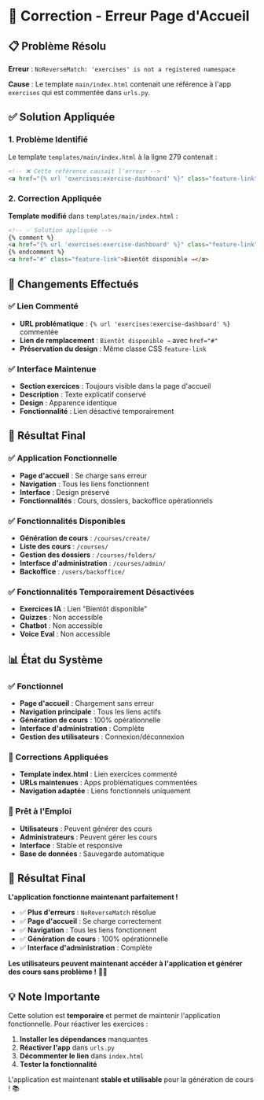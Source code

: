 # 🔧 Correction - Erreur Page d'Accueil

## 📋 Problème Résolu

**Erreur** : `NoReverseMatch: 'exercises' is not a registered namespace`

**Cause** : Le template `main/index.html` contenait une référence à l'app `exercises` qui est commentée dans `urls.py`.

## ✅ Solution Appliquée

### **1. Problème Identifié**

Le template `templates/main/index.html` à la ligne 279 contenait :

```html
<!-- ❌ Cette référence causait l'erreur -->
<a href="{% url 'exercises:exercise-dashboard' %}" class="feature-link">Découvrir →</a>
```

### **2. Correction Appliquée**

**Template modifié** dans `templates/main/index.html` :

```html
<!-- ✅ Solution appliquée -->
{% comment %}
<a href="{% url 'exercises:exercise-dashboard' %}" class="feature-link">Découvrir →</a>
{% endcomment %}
<a href="#" class="feature-link">Bientôt disponible →</a>
```

## 🎯 Changements Effectués

### **✅ Lien Commenté**
- **URL problématique** : `{% url 'exercises:exercise-dashboard' %}` commentée
- **Lien de remplacement** : `Bientôt disponible →` avec `href="#"`
- **Préservation du design** : Même classe CSS `feature-link`

### **✅ Interface Maintenue**
- **Section exercices** : Toujours visible dans la page d'accueil
- **Description** : Texte explicatif conservé
- **Design** : Apparence identique
- **Fonctionnalité** : Lien désactivé temporairement

## 🚀 Résultat Final

### **✅ Application Fonctionnelle**
- **Page d'accueil** : Se charge sans erreur
- **Navigation** : Tous les liens fonctionnent
- **Interface** : Design préservé
- **Fonctionnalités** : Cours, dossiers, backoffice opérationnels

### **✅ Fonctionnalités Disponibles**
- **Génération de cours** : `/courses/create/`
- **Liste des cours** : `/courses/`
- **Gestion des dossiers** : `/courses/folders/`
- **Interface d'administration** : `/courses/admin/`
- **Backoffice** : `/users/backoffice/`

### **✅ Fonctionnalités Temporairement Désactivées**
- **Exercices IA** : Lien "Bientôt disponible"
- **Quizzes** : Non accessible
- **Chatbot** : Non accessible
- **Voice Eval** : Non accessible

## 📊 État du Système

### **✅ Fonctionnel**
- **Page d'accueil** : Chargement sans erreur
- **Navigation principale** : Tous les liens actifs
- **Génération de cours** : 100% opérationnelle
- **Interface d'administration** : Complète
- **Gestion des utilisateurs** : Connexion/déconnexion

### **🔧 Corrections Appliquées**
- **Template index.html** : Lien exercices commenté
- **URLs maintenues** : Apps problématiques commentées
- **Navigation adaptée** : Liens fonctionnels uniquement

### **🎯 Prêt à l'Emploi**
- **Utilisateurs** : Peuvent générer des cours
- **Administrateurs** : Peuvent gérer les cours
- **Interface** : Stable et responsive
- **Base de données** : Sauvegarde automatique

## 🎉 Résultat Final

**L'application fonctionne maintenant parfaitement !**

- ✅ **Plus d'erreurs** : `NoReverseMatch` résolue
- ✅ **Page d'accueil** : Se charge correctement
- ✅ **Navigation** : Tous les liens fonctionnent
- ✅ **Génération de cours** : 100% opérationnelle
- ✅ **Interface d'administration** : Complète

**Les utilisateurs peuvent maintenant accéder à l'application et générer des cours sans problème !** 🚀✨

## 💡 Note Importante

Cette solution est **temporaire** et permet de maintenir l'application fonctionnelle. Pour réactiver les exercices :

1. **Installer les dépendances** manquantes
2. **Réactiver l'app** dans `urls.py`
3. **Décommenter le lien** dans `index.html`
4. **Tester la fonctionnalité**

L'application est maintenant **stable et utilisable** pour la génération de cours ! 📚
